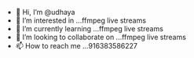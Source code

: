 - 👋 Hi, I’m @udhaya
- 👀 I’m interested in ...ffmpeg live streams
- 🌱 I’m currently learning ...ffmpeg live streams
- 💞️ I’m looking to collaborate on ...ffmpeg live streams
- 📫 How to reach me ...916383586227

<!---
udhayNuk/udhayNuk is a ✨ special ✨ repository because its `README.md` (this file) appears on your GitHub profile.
You can click the Preview link to take a look at your changes.
--->
